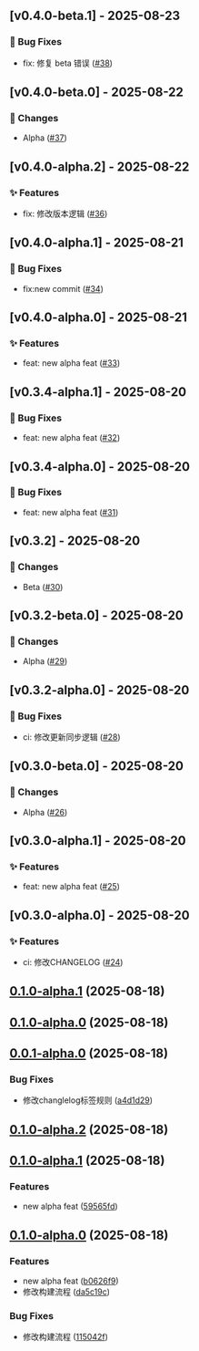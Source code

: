## [v0.4.0-beta.1] - 2025-08-23

### 🐛 Bug Fixes
- fix: 修复 beta 错误 ([#38](https://github.com/snailuu/version-patch-test-0815/pull/38))


## [v0.4.0-beta.0] - 2025-08-22

### 📝 Changes
- Alpha ([#37](https://github.com/snailuu/version-patch-test-0815/pull/37))


## [v0.4.0-alpha.2] - 2025-08-22

### ✨ Features
- fix: 修改版本逻辑 ([#36](https://github.com/snailuu/version-patch-test-0815/pull/36))


## [v0.4.0-alpha.1] - 2025-08-21

### 🐛 Bug Fixes
- fix:new commit ([#34](https://github.com/snailuu/version-patch-test-0815/pull/34))


## [v0.4.0-alpha.0] - 2025-08-21

### ✨ Features
- feat: new alpha feat ([#33](https://github.com/snailuu/version-patch-test-0815/pull/33))


## [v0.3.4-alpha.1] - 2025-08-20

### 🐛 Bug Fixes
- feat: new alpha feat ([#32](https://github.com/snailuu/version-patch-test-0815/pull/32))


## [v0.3.4-alpha.0] - 2025-08-20

### 🐛 Bug Fixes
- feat: new alpha feat ([#31](https://github.com/snailuu/version-patch-test-0815/pull/31))


## [v0.3.2] - 2025-08-20

### 📝 Changes
- Beta ([#30](https://github.com/snailuu/version-patch-test-0815/pull/30))


## [v0.3.2-beta.0] - 2025-08-20

### 📝 Changes
- Alpha ([#29](https://github.com/snailuu/version-patch-test-0815/pull/29))


## [v0.3.2-alpha.0] - 2025-08-20

### 🐛 Bug Fixes
- ci: 修改更新同步逻辑 ([#28](https://github.com/snailuu/version-patch-test-0815/pull/28))


## [v0.3.0-beta.0] - 2025-08-20

### 📝 Changes
- Alpha ([#26](https://github.com/snailuu/version-patch-test-0815/pull/26))


## [v0.3.0-alpha.1] - 2025-08-20

### ✨ Features
- feat: new alpha feat ([#25](https://github.com/snailuu/version-patch-test-0815/pull/25))


## [v0.3.0-alpha.0] - 2025-08-20

### ✨ Features
- ci: 修改CHANGELOG ([#24](https://github.com/snailuu/version-patch-test-0815/pull/24))


## [0.1.0-alpha.1](https://github.com/snailuu/version-patch-test-0815/compare/v0.1.0-alpha.0...v0.1.0-alpha.1) (2025-08-18)
## [0.1.0-alpha.0](https://github.com/snailuu/version-patch-test-0815/compare/v0.0.1-alpha.0...v0.1.0-alpha.0) (2025-08-18)
## [0.0.1-alpha.0](https://github.com/snailuu/version-patch-test-0815/compare/0.1.0-alpha.2...v0.0.1-alpha.0) (2025-08-18)

### Bug Fixes

* 修改changlelog标签规则 ([a4d1d29](https://github.com/snailuu/version-patch-test-0815/commit/a4d1d293e18eec5fc3f4f47de19bdce82ff36ee6))
## [0.1.0-alpha.2](https://github.com/snailuu/version-patch-test-0815/compare/0.1.0-alpha.1...0.1.0-alpha.2) (2025-08-18)
## [0.1.0-alpha.1](https://github.com/snailuu/version-patch-test-0815/compare/0.1.0-alpha.0...0.1.0-alpha.1) (2025-08-18)

### Features

* new alpha feat ([59565fd](https://github.com/snailuu/version-patch-test-0815/commit/59565fd64b3c23b72f2df7a2998af18010d0ce07))
## [0.1.0-alpha.0](https://github.com/snailuu/version-patch-test-0815/compare/b0626f997ba39bbc499a9384b55f1cba501f5d2a...0.1.0-alpha.0) (2025-08-18)

### Features

* new alpha feat ([b0626f9](https://github.com/snailuu/version-patch-test-0815/commit/b0626f997ba39bbc499a9384b55f1cba501f5d2a))
* 修改构建流程 ([da5c19c](https://github.com/snailuu/version-patch-test-0815/commit/da5c19cb737bfcf9e925047efa154dbb7cb71256))

### Bug Fixes

* 修改构建流程 ([115042f](https://github.com/snailuu/version-patch-test-0815/commit/115042fd7c4c305694ee7d61f6c209235836ae8c))














